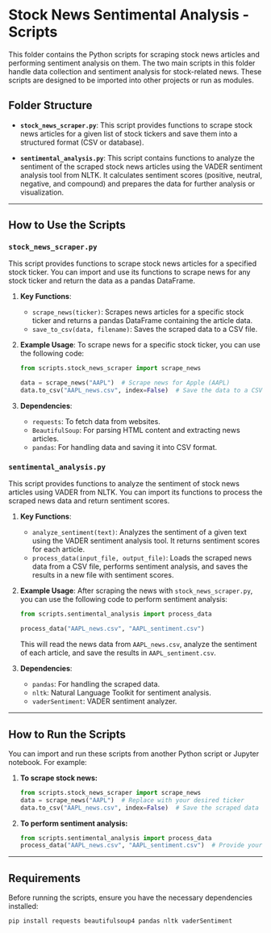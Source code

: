 # Stock News Sentimental Analysis - Scripts

This folder contains the Python scripts for scraping stock news articles and performing sentiment analysis on them. The two main scripts in this folder handle data collection and sentiment analysis for stock-related news. These scripts are designed to be imported into other projects or run as modules.

## Folder Structure

- **`stock_news_scraper.py`**: This script provides functions to scrape stock news articles for a given list of stock tickers and save them into a structured format (CSV or database).
  
- **`sentimental_analysis.py`**: This script contains functions to analyze the sentiment of the scraped stock news articles using the VADER sentiment analysis tool from NLTK. It calculates sentiment scores (positive, neutral, negative, and compound) and prepares the data for further analysis or visualization.

---

## How to Use the Scripts

### `stock_news_scraper.py`

This script provides functions to scrape stock news articles for a specified stock ticker. You can import and use its functions to scrape news for any stock ticker and return the data as a pandas DataFrame.

1. **Key Functions**:
    - `scrape_news(ticker)`: Scrapes news articles for a specific stock ticker and returns a pandas DataFrame containing the article data.
    - `save_to_csv(data, filename)`: Saves the scraped data to a CSV file.

2. **Example Usage**:
    To scrape news for a specific stock ticker, you can use the following code:
    ```python
    from scripts.stock_news_scraper import scrape_news

    data = scrape_news("AAPL")  # Scrape news for Apple (AAPL)
    data.to_csv("AAPL_news.csv", index=False)  # Save the data to a CSV file
    ```

3. **Dependencies**:
    - `requests`: To fetch data from websites.
    - `BeautifulSoup`: For parsing HTML content and extracting news articles.
    - `pandas`: For handling data and saving it into CSV format.

### `sentimental_analysis.py`

This script provides functions to analyze the sentiment of stock news articles using VADER from NLTK. You can import its functions to process the scraped news data and return sentiment scores.

1. **Key Functions**:
    - `analyze_sentiment(text)`: Analyzes the sentiment of a given text using the VADER sentiment analysis tool. It returns sentiment scores for each article.
    - `process_data(input_file, output_file)`: Loads the scraped news data from a CSV file, performs sentiment analysis, and saves the results in a new file with sentiment scores.

2. **Example Usage**:
    After scraping the news with `stock_news_scraper.py`, you can use the following code to perform sentiment analysis:
    ```python
    from scripts.sentimental_analysis import process_data

    process_data("AAPL_news.csv", "AAPL_sentiment.csv")
    ```
    This will read the news data from `AAPL_news.csv`, analyze the sentiment of each article, and save the results in `AAPL_sentiment.csv`.

3. **Dependencies**:
    - `pandas`: For handling the scraped data.
    - `nltk`: Natural Language Toolkit for sentiment analysis.
    - `vaderSentiment`: VADER sentiment analyzer.

---

## How to Run the Scripts

You can import and run these scripts from another Python script or Jupyter notebook. For example:

1. **To scrape stock news:**
    ```python
    from scripts.stock_news_scraper import scrape_news
    data = scrape_news("AAPL")  # Replace with your desired ticker
    data.to_csv("AAPL_news.csv", index=False)  # Save the scraped data to a CSV file
    ```

2. **To perform sentiment analysis:**
    ```python
    from scripts.sentimental_analysis import process_data
    process_data("AAPL_news.csv", "AAPL_sentiment.csv")  # Provide your scraped CSV file and output file
    ```

---

## Requirements

Before running the scripts, ensure you have the necessary dependencies installed:

```bash
pip install requests beautifulsoup4 pandas nltk vaderSentiment
